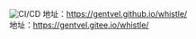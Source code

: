 ![CI/CD](https://github.com/Gentvel/whistle/workflows/CI/CD/badge.svg)
地址：https://gentvel.github.io/whistle/  
地址：https://gentvel.gitee.io/whistle/